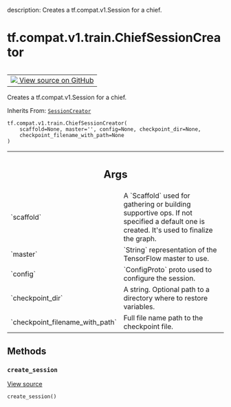 description: Creates a tf.compat.v1.Session for a chief.

<div itemscope itemtype="http://developers.google.com/ReferenceObject">
<meta itemprop="name" content="tf.compat.v1.train.ChiefSessionCreator" />
<meta itemprop="path" content="Stable" />
<meta itemprop="property" content="__init__"/>
<meta itemprop="property" content="create_session"/>
</div>

# tf.compat.v1.train.ChiefSessionCreator

<!-- Insert buttons and diff -->

<table class="tfo-notebook-buttons tfo-api nocontent" align="left">
<td>
  <a target="_blank" href="https://github.com/tensorflow/tensorflow/blob/r2.4/tensorflow/python/training/monitored_session.py#L619-L669">
    <img src="https://www.tensorflow.org/images/GitHub-Mark-32px.png" />
    View source on GitHub
  </a>
</td>
</table>



Creates a tf.compat.v1.Session for a chief.

Inherits From: [`SessionCreator`](../../../../tf/compat/v1/train/SessionCreator.md)

<pre class="devsite-click-to-copy prettyprint lang-py tfo-signature-link">
<code>tf.compat.v1.train.ChiefSessionCreator(
    scaffold=None, master='', config=None, checkpoint_dir=None,
    checkpoint_filename_with_path=None
)
</code></pre>



<!-- Placeholder for "Used in" -->


<!-- Tabular view -->
 <table class="responsive fixed orange">
<colgroup><col width="214px"><col></colgroup>
<tr><th colspan="2"><h2 class="add-link">Args</h2></th></tr>

<tr>
<td>
`scaffold`
</td>
<td>
A `Scaffold` used for gathering or building supportive ops. If
not specified a default one is created. It's used to finalize the graph.
</td>
</tr><tr>
<td>
`master`
</td>
<td>
`String` representation of the TensorFlow master to use.
</td>
</tr><tr>
<td>
`config`
</td>
<td>
`ConfigProto` proto used to configure the session.
</td>
</tr><tr>
<td>
`checkpoint_dir`
</td>
<td>
A string.  Optional path to a directory where to restore
variables.
</td>
</tr><tr>
<td>
`checkpoint_filename_with_path`
</td>
<td>
Full file name path to the checkpoint file.
</td>
</tr>
</table>



## Methods

<h3 id="create_session"><code>create_session</code></h3>

<a target="_blank" href="https://github.com/tensorflow/tensorflow/blob/r2.4/tensorflow/python/training/monitored_session.py#L659-L669">View source</a>

<pre class="devsite-click-to-copy prettyprint lang-py tfo-signature-link">
<code>create_session()
</code></pre>






